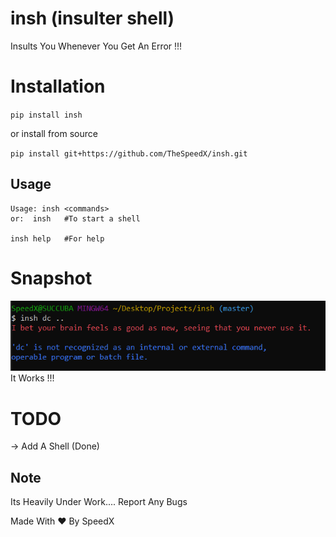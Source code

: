 insh  (insulter shell)
=========

Insults You Whenever You Get An Error !!!

Installation
=========

`pip install insh`

or install from source

`pip install git+https://github.com/TheSpeedX/insh.git`

## Usage

```
Usage: insh <commands>
or:  insh   #To start a shell

insh help   #For help

```
Snapshot
===========
<img src="https://raw.githubusercontent.com/TheSpeedX/insh/master/test.png" alt="Running insh"><br>
It Works !!!

TODO
=========

-> Add A Shell (Done)


Note
----

Its Heavily Under Work.... Report Any Bugs

Made With ♥ By SpeedX
